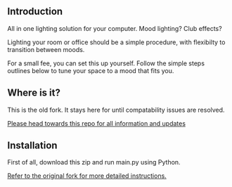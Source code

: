 ## Introduction

All in one lighting solution for your computer. Mood lighting? Club effects?

Lighting your room or office should be a simple procedure, with flexibilty to transition between moods. 

For a small fee, you can set this up yourself. Follow the simple steps outlines below to tune your space to a mood that fits you.

## Where is it?

This is the old fork. It stays here for until compatability issues are resolved.

[Please head towards this repo for all information and updates](https://github.com/not-matt/Systematic-LEDs)

## Installation

First of all, download this zip and run main.py using Python.

[Refer to the original fork for more detailed instructions.](https://github.com/scottlawsonbc/audio-reactive-led-strip)
